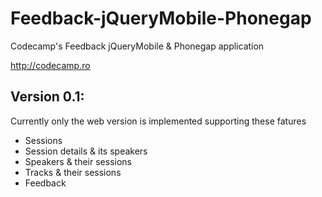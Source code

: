Feedback-jQueryMobile-Phonegap
==============================

Codecamp's Feedback jQueryMobile &amp; Phonegap application

http://codecamp.ro

Version 0.1:
------------
Currently only the web version is implemented supporting these fatures
* Sessions
* Session details & its speakers
* Speakers & their sessions
* Tracks & their sessions
* Feedback